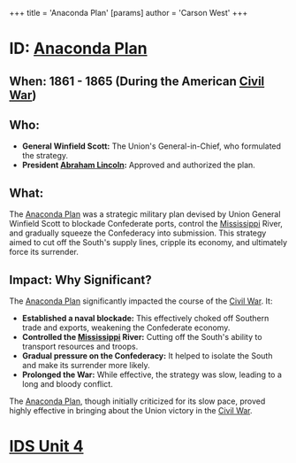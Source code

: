 +++
 title = 'Anaconda Plan'
[params]
	author = 'Carson West'
+++
# ID: [Anaconda Plan](./../anaconda-plan/) 
## When:  1861 - 1865 (During the American [Civil War](./../civil-war/))

## Who:  
* **General Winfield Scott:**  The Union's General-in-Chief, who formulated the strategy.
* **President [Abraham Lincoln](./../abraham-lincoln/):**  Approved and authorized the plan.

## What: 
The [Anaconda Plan](./../anaconda-plan/) was a strategic military plan devised by Union General Winfield Scott to blockade Confederate ports, control the [Mississippi](./../mississippi/) River, and gradually squeeze the Confederacy into submission.  This strategy aimed to cut off the South's supply lines, cripple its economy, and ultimately force its surrender.

## Impact: Why Significant? 
The [Anaconda Plan](./../anaconda-plan/) significantly impacted the course of the [Civil War](./../civil-war/). It: 

* **Established a naval blockade:** This effectively choked off Southern trade and exports, weakening the Confederate economy. 
* **Controlled the [Mississippi](./../mississippi/) River:**  Cutting off the South's ability to transport resources and troops.
* **Gradual pressure on the Confederacy:** It helped to isolate the South and make its surrender more likely. 
* **Prolonged the War:** While effective, the strategy was slow, leading to a long and bloody conflict. 

The [Anaconda Plan](./../anaconda-plan/), though initially criticized for its slow pace, proved highly effective in bringing about the Union victory in the [Civil War](./../civil-war/). 

# [IDS Unit 4](./../ids-unit-4/)
